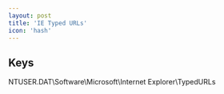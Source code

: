 ```yaml
---
layout: post
title: 'IE Typed URLs'
icon: 'hash'
---
```


## Keys

NTUSER.DAT\Software\Microsoft\Internet Explorer\TypedURLs

